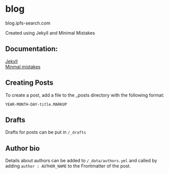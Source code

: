 # blog
blog.ipfs-search.com

Created using Jekyll and Minimal Mistakes

## Documentation:
[Jekyll](https://jekyllrb.com/docs/posts/)  
[Minmal mistakes](https://mmistakes.github.io/minimal-mistakes/docs/quick-start-guide/)



## Creating Posts 
To create a post, add a file to the _posts directory with the following format:

    YEAR-MONTH-DAY-title.MARKUP

## Drafts
Drafts for posts can be put in  `/_drafts`

## Author bio
Details about authors can be added to `/_data/authors.yml` and called by adding `author : AUTHOR_NAME` to the Frontmatter of the post.  